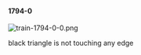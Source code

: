 #### 1794-0
![train-1794-0-0.png](https://github.com/lil-lab/nlvr/raw/master/nlvr/train/images/44/train-1794-0-0.png "train-1794-0-0.png")

black triangle is not touching any edge